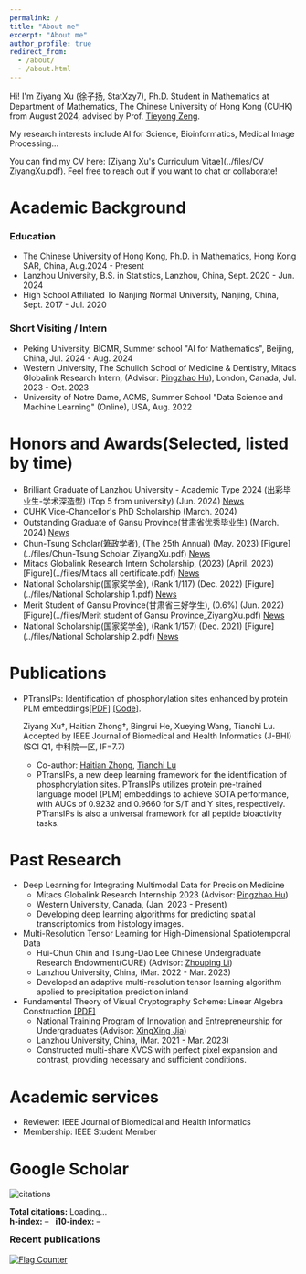```yaml
---
permalink: /
title: "About me"
excerpt: "About me"
author_profile: true
redirect_from: 
  - /about/
  - /about.html
---
```

Hi! I'm Ziyang Xu (徐子扬, StatXzy7), Ph.D. Student in Mathematics at Department of Mathematics, The Chinese University of Hong Kong (CUHK) from August 2024, advised by Prof. [Tieyong Zeng](https://www.math.cuhk.edu.hk/~zeng/).

My research interests include AI for Science, Bioinformatics, Medical Image Processing...

You can find my CV here: [Ziyang Xu's Curriculum Vitae](../files/CV ZiyangXu.pdf).
Feel free to reach out if you want to chat or collaborate!

# Academic Background

### Education

- The Chinese University of Hong Kong, Ph.D. in Mathematics, Hong Kong SAR, China, Aug.2024 - Present
- Lanzhou University, B.S. in Statistics, Lanzhou, China, Sept. 2020 - Jun. 2024
- High School Affiliated To Nanjing Normal University, Nanjing, China, Sept. 2017 - Jul. 2020

### Short Visiting / Intern

- Peking University, BICMR, Summer school "AI for Mathematics", Beijing, China, Jul. 2024 - Aug. 2024
- Western University, The Schulich School of Medicine & Dentistry, Mitacs Globalink Research Intern, (Advisor: [Pingzhao Hu](https://phulab.org/)), London, Canada, Jul. 2023 - Oct. 2023
- University of Notre Dame, ACMS, Summer School "Data Science and Machine Learning" (Online), USA, Aug. 2022

# Honors and Awards(Selected, listed by time)

<!-- =========================================== -->

- Brilliant Graduate of Lanzhou University - Academic Type 2024 (出彩毕业生-学术深造型) (Top 5 from university) (Jun. 2024) [News](https://job.lzu.edu.cn/html/68/article/2024/72443.html)
- CUHK Vice-Chancellor's PhD Scholarship (March. 2024)
- Outstanding Graduate of Gansu Province(甘肃省优秀毕业生) (March. 2024) [News](https://job.lzu.edu.cn/job//html/68/article/2024/70426.html)
- Chun-Tsung Scholar(䇹政学者), (The 25th Annual)  (May. 2023) [Figure](../files/Chun-Tsung Scholar_ZiyangXu.pdf) [News](https://xgb.lzu.edu.cn/lzupage/2023/04/19/N20230419105937.html)
- Mitacs Globalink Research Intern Scholarship, (2023) (April. 2023) [Figure](../files/Mitacs all certificate.pdf) [News](https://www.csc.edu.cn/chuguo/s/2591)
- National Scholarship(国家奖学金), (Rank 1/117)   (Dec. 2022) [Figure](../files/National Scholarship 1.pdf) [News](http://www.moe.gov.cn/jyb_xxgk/s5743/s5744/A05/202212/t20221227_1036671.html)
- Merit Student of Gansu Province(甘肃省三好学生), $(0.6 \%)$  (Jun. 2022) [Figure](../files/Merit student of Gansu Province_ZiyangXu.pdf) [News](https://news.lzu.edu.cn/c/202203/88207.html)
- National Scholarship(国家奖学金), (Rank 1/157)   (Dec. 2021) [Figure](../files/National Scholarship 2.pdf) [News](http://www.moe.gov.cn/jyb_xxgk/s5743/s5744/A05/202112/t20211216_587869.html)

# Publications

- PTransIPs: Identification of phosphorylation sites enhanced by protein PLM embeddings[[PDF]](https://ieeexplore.ieee.org/abstract/document/10472595) [[Code]](https://github.com/StatXzy7/PTransIPs).

  Ziyang Xu†, Haitian Zhong†, Bingrui He, Xueying Wang, Tianchi Lu.  Accepted by IEEE Journal of Biomedical and Health Informatics (J-BHI) (SCI Q1, 中科院一区, IF=7.7)

  - Co-author: [Haitian Zhong](https://jzsawyer.github.io/), [Tianchi Lu](https://www.researchgate.net/profile/Tianchi-Lu-3)
  - PTransIPs, a new deep learning framework for the identification of phosphorylation sites. PTransIPs utilizes protein pre-trained language model (PLM) embeddings to achieve SOTA performance, with AUCs of 0.9232 and 0.9660 for S/T and Y sites, respectively. PTransIPs is also a universal framework for all peptide bioactivity tasks.

# Past Research

- Deep Learning for Integrating Multimodal Data for Precision Medicine
  - Mitacs Globalink Research Internship 2023 (Advisor: [Pingzhao Hu](https://phulab.org/))
  - Western University, Canada, (Jan. 2023 - Present)
  - Developing deep learning algorithms for predicting spatial transcriptomics from histology images.
- Multi-Resolution Tensor Learning for High-Dimensional Spatiotemporal Data
  - Hui-Chun Chin and Tsung-Dao Lee Chinese Undergraduate Research Endowment(CURE) (Advisor: [Zhouping Li](http://mathteacher.lzu.edu.cn/system/TeacherProfileqt/content.jsp?id=65))
  - Lanzhou University, China, (Mar. 2022 - Mar. 2023)
  - Developed an adaptive multi-resolution tensor learning algorithm applied to precipitation prediction inland
- Fundamental Theory of Visual Cryptography Scheme: Linear Algebra Construction [[PDF]](https://arxiv.org/abs/2305.14168)
  - National Training Program of Innovation and Entrepreneurship for Undergraduates (Advisor: [XingXing Jia](http://mathteacher.lzu.edu.cn/system/TeacherProfileqt/content.jsp?id=58))
  - Lanzhou University, China, (Mar. 2021 - Mar. 2023)
  - Constructed multi-share XVCS with perfect pixel expansion and contrast, providing necessary and sufficient conditions.

# Academic services

- Reviewer: IEEE Journal of Biomedical and Health Informatics
- Membership: IEEE Student Member

<!-- 在合适的位置插入（比如 Publications 上面） -->
# Google Scholar

<!-- citations 徽章（自动指向你站点上生成的 Shields JSON） -->
<p>
  <img 
    alt="citations"
    src="https://img.shields.io/endpoint?url={{ '/results/gs_data_shieldsio.json' | absolute_url }}">
</p>

<div id="gs-summary">
  <strong>Total citations:</strong> <span id="gs-citedby">Loading…</span><br>
  <strong>h-index:</strong> <span id="gs-hindex">–</span> &nbsp; 
  <strong>i10-index:</strong> <span id="gs-i10">–</span>
</div>

<div id="gs-recent-pubs-wrap">
  <h3 style="margin-top:0.8rem;">Recent publications</h3>
  <ul id="gs-recent-pubs"></ul>
</div>

<script>
(async function () {
  const url = "{{ '/results/gs_data.json' | absolute_url }}";
  try {
    const resp = await fetch(url, {cache: 'no-store'});
    if (!resp.ok) throw new Error(`HTTP ${resp.status}`);
    const data = await resp.json();

    // 顶部指标
    document.getElementById('gs-citedby').textContent = data.citedby ?? '0';
    document.getElementById('gs-hindex').textContent  = data.hindex ?? '–';
    document.getElementById('gs-i10').textContent     = data.i10index ?? '–';

    // publications 是一个以 author_pub_id 为键的对象，转为数组后按年份/被引排序
    const pubsObj = data.publications || {};
    const pubs = Object.values(pubsObj);

    // 取近年优先（pub_year desc），同年按 citedby desc；取前 5 篇
    pubs.sort((a, b) => {
      const ya = Number(a?.bib?.pub_year) || 0;
      const yb = Number(b?.bib?.pub_year) || 0;
      if (yb !== ya) return yb - ya;
      const ca = Number(a?.num_citations) || 0;
      const cb = Number(b?.num_citations) || 0;
      return cb - ca;
    });
    const top = pubs.slice(0, 5);

    const ul = document.getElementById('gs-recent-pubs');
    ul.innerHTML = ''; // 清空占位
    for (const p of top) {
      const title = p?.bib?.title || 'Untitled';
      const year  = p?.bib?.pub_year || '';
      const cites = p?.num_citations ?? 0;
      // 优先用 pub_url；没有就用 Google Scholar 的 cluster 链接兜底
      const url   = p?.pub_url 
                 || (p?.eprint_url) 
                 || `https://scholar.google.com/scholar?hl=en&q=${encodeURIComponent(title)}`;

      const li = document.createElement('li');
      li.style.marginBottom = '0.4rem';
      li.innerHTML = `
        <a href="${url}" target="_blank" rel="noopener">${title}</a>
        ${year ? ` (${year})` : ''} — <em>citations: ${cites}</em>
      `;
      ul.appendChild(li);
    }

    if (top.length === 0) {
      document.getElementById('gs-recent-pubs-wrap').style.display = 'none';
    }
  } catch (err) {
    console.error('Failed to load gs_data.json:', err);
    document.getElementById('gs-summary').innerHTML =
      '<span style="color:#a00;">Failed to load Google Scholar data.</span>';
    document.getElementById('gs-recent-pubs-wrap').style.display = 'none';
  }
})();
</script>

<a href="https://info.flagcounter.com/aBrJ"><img src="https://s01.flagcounter.com/count2/aBrJ/bg_FFFFFF/txt_000000/border_CCCCCC/columns_8/maxflags_20/viewers_0/labels_1/pageviews_1/flags_0/percent_0/" alt="Flag Counter" border="0">

<div style="width: 500px; height: auto; overflow: hidden;">
    <script type="text/javascript" id="clustrmaps" src="https://clustrmaps.com/map_v2.js?d=QUwhfA7E5hbbJECoaXHjBrEzdt9cHqDRrK58A9pJY4s&cl=ffffff&w=a"></script>
</div>

<!-- Experiences
======
- Summer School "Data Science and Machine Learning"
  - Department of Applied and Computational Mathematics and Statistics, University of Notre Dame (Instructor: [Jun Li](https://acms.nd.edu/people/jun-li/))
  -  Implemented common machine learning algorithms using R language, nominated as the best student in class by the professor.
- Mathematics modeling group member in iGEM 2023 Team "LZU-CHINA"
  - School of Life Sciences, Lanzhou University (Advisor: [Xiangkai Li](https://lifesc.lzu.edu.cn/teacher_detail.jsp?urltype=tree.TreeTempUrl&wbtreeid=1132&blteacherid=145#))
  - Paris, France, (Mar. 2023 - Present)
  - Bistable Switch mathematical modeling in oleic acid endogenous system. -->
